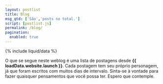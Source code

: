 ```yaml
---
layout: postlist
title: Blog
msg_qtd: ['São','posts no total.']
script: [postlist.js]
permalink: /blog/
pagination: 
  enabled: true
---
```


{% include liquid/data %}

O que se segue neste weblog é uma lista de postagens desde **{{ loadData.website.launch }}**. Cada postagem tem seu próprio personagem, já que foram escritos com muitos dias de intervalo. Sinta-se à vontade para fazer quaisquer pensamentos que você possa ter. Espero que contemple.
